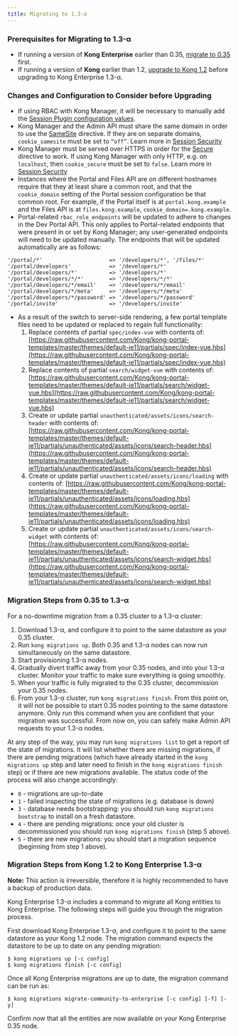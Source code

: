```yaml
---
title: Migrating to 1.3-α
---
```


### Prerequisites for Migrating to 1.3-α

* If running a version of **Kong Enterprise** earlier than 0.35, [migrate to 0.35](/enterprise/0.35-x/deployment/migrations/) first.
* If running a version of **Kong** earlier than 1.2, [upgrade to Kong 1.2](/1.2.x/upgrading/) before upgrading to Kong Enterprise 1.3-α.

### Changes and Configuration to Consider before Upgrading

* If using RBAC with Kong Manager, it will be necessary to manually add the [Session Plugin configuration values](/enterprise/{{page.kong_version}}/kong-manager/authentication/sessions/#configuration-to-use-the-sessions-plugin-with-kong-manager).
* Kong Manager and the Admin API must share the same domain in order to use the <a href="https://developer.mozilla.org/en-US/docs/Web/HTTP/Cookies#SameSite_cookies" target="_blank">SameSite</a> directive. If they are on separate domains, `cookie_samesite` must be set to `“off”`. Learn more in [Session Security](/enterprise/{{page.kong_version}}/kong-manager/authentication/sessions/#configuration-to-use-the-sessions-plugin-with-kong-manager)
* Kong Manager must be served over HTTPS in order for the <a href="https://developer.mozilla.org/en-US/docs/Web/HTTP/Cookies#Secure_and_HttpOnly_cookies" target="_blank">Secure</a> directive to work. If using Kong Manager with only HTTP, e.g. on `localhost`, then `cookie_secure` must be set to `false`. Learn more in [Session Security](/enterprise/{{page.kong_version}}/kong-manager/authentication/sessions/#session-security)
* Instances where the Portal and Files API are on different hostnames require that they at least share a common root, and that the `cookie_domain` setting of the Portal session configuration be that common root. For example, if the Portal itself is at `portal.kong.example` and the Files API is at `files.kong.example`, `cookie_domain=.kong.example`.
* Portal-related `rbac_role_endpoints` will be updated to adhere to changes in the Dev Portal API. This only applies to Portal-related endpoints that were present in or set by Kong Manager; any user-generated endpoints will need to be updated manually.  The endpoints that will be updated automatically are as follows:


```
'/portal/*'                     => '/developers/*', '/files/*'
'/portal/developers'            => '/developers/*'
'/portal/developers/*'          => '/developers/*'
'/portal/developers/*/*'        => '/developers/*/*'
'/portal/developers/*/email'    => '/developers/*/email'
'/portal/developers/*/meta'     => '/developers/*/meta'
'/portal/developers/*/password' => '/developers/*/password'
'/portal/invite'                => '/developers/invite'
```
* As a result of the switch to server-side rendering, a few portal template files need to be updated or replaced to regain full functionality:
    1. Replace contents of partial `spec/index-vue` with contents of:
    [https://raw.githubusercontent.com/Kong/kong-portal-templates/master/themes/default-ie11/partials/spec/index-vue.hbs](https://raw.githubusercontent.com/Kong/kong-portal-templates/master/themes/default-ie11/partials/spec/index-vue.hbs)
    2. Replace contents of partial `search/widget-vue` with contents of:
    [https://raw.githubusercontent.com/Kong/kong-portal-templates/master/themes/default-ie11/partials/search/widget-vue.hbs](https://raw.githubusercontent.com/Kong/kong-portal-templates/master/themes/default-ie11/partials/search/widget-vue.hbs)
    3. Create or update partial  `unauthenticated/assets/icons/search-header` with contents of:
    [https://raw.githubusercontent.com/Kong/kong-portal-templates/master/themes/default-ie11/partials/unauthenticated/assets/icons/search-header.hbs](https://raw.githubusercontent.com/Kong/kong-portal-templates/master/themes/default-ie11/partials/unauthenticated/assets/icons/search-header.hbs)
    4. Create or update partial  `unauthenticated/assets/icons/loading` with contents of:
    [https://raw.githubusercontent.com/Kong/kong-portal-templates/master/themes/default-ie11/partials/unauthenticated/assets/icons/loading.hbs](https://raw.githubusercontent.com/Kong/kong-portal-templates/master/themes/default-ie11/partials/unauthenticated/assets/icons/loading.hbs)
    5. Create or update partial `unauthenticated/assets/icons/search-widget` with contents of:
    [https://raw.githubusercontent.com/Kong/kong-portal-templates/master/themes/default-ie11/partials/unauthenticated/assets/icons/search-widget.hbs](https://raw.githubusercontent.com/Kong/kong-portal-templates/master/themes/default-ie11/partials/unauthenticated/assets/icons/search-widget.hbs)

### Migration Steps from 0.35 to 1.3-α

For a no-downtime migration from a 0.35 cluster to a 1.3-α cluster:

1. Download 1.3-α, and configure it to point to the same datastore as your 0.35 cluster.
2. Run `kong migrations up`. Both 0.35 and 1.3-α nodes can now run simultaneously on the same datastore.
3. Start provisioning 1.3-α nodes.
4. Gradually divert traffic away from your 0.35 nodes, and into your 1.3-α cluster. Monitor your traffic to make sure everything is going smoothly.
5. When your traffic is fully migrated to the 0.35 cluster, decommission your 0.35 nodes.
6. From your 1.3-α cluster, run `kong migrations finish`. From this point on, it will not be possible to start 0.35 nodes pointing to the same datastore anymore. Only run this command when you are confident that your migration was successful. From now on, you can safely make Admin API requests to your 1.3-α nodes.

At any step of the way, you may run `kong migrations list` to get a report of the state of migrations. It will list whether there are missing migrations, if there are pending migrations (which have already started in the `kong migrations up` step and later need to finish in the `kong migrations finish` step) or if there are new migrations available. The status code of the process will also change accordingly:

* `0` - migrations are up-to-date
* `1` - failed inspecting the state of migrations (e.g. database is down)
* `3` - database needs bootstrapping: you should run `kong migrations bootstrap` to install on a fresh datastore.
* `4` - there are pending migrations: once your old cluster is decommissioned you should run `kong migrations finish` (step 5 above).
* `5` - there are new migrations: you should start a migration sequence (beginning from step 1 above).

### Migration Steps from Kong 1.2 to Kong Enterprise 1.3-α

<div class="alert alert-warning">
  <strong>Note:</strong> This action is irreversible, therefore it is highly recommended to have a backup of production data.
</div>

Kong Enterprise 1.3-α includes a command to migrate all Kong entities to Kong Enterprise. The following steps will guide you through the migration process.

First download Kong Enterprise 1.3-α, and configure it to point to the same datastore as your Kong 1.2 node. The migration command expects the datastore to be up to date on any pending migration:

```shell
$ kong migrations up [-c config]
$ kong migrations finish [-c config]
```

Once all Kong Enterprise migrations are up to date, the migration command can be run as:

```shell
$ kong migrations migrate-community-to-enterprise [-c config] [-f] [-y]
```

Confirm now that all the entities are now available on your Kong Enterprise 0.35 node.
